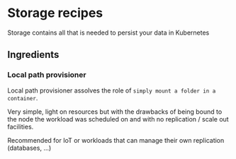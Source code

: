 # Storage recipes

Storage contains all that is needed to persist your data in Kubernetes

## Ingredients

### Local path provisioner

Local path provisioner assolves the role of `simply mount a folder in a container`.

Very simple, light on resources but with the drawbacks of being bound to the node the workload was scheduled on and with no replication / scale out facilities.

Recommended for IoT or workloads that can manage their own replication (databases, ...)
